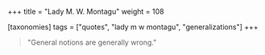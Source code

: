 +++
title = "Lady M. W. Montagu"
weight = 108

[taxonomies]
tags = ["quotes", "lady m w montagu", "generalizations"]
+++

> "General notions are generally wrong."
